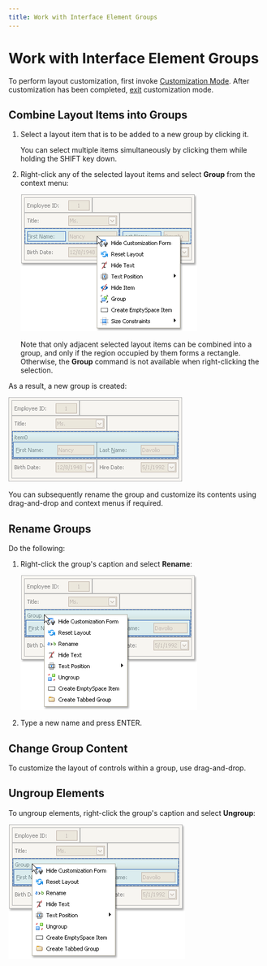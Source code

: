 ```yaml
---
title: Work with Interface Element Groups
---
```

# Work with Interface Element Groups
To perform layout customization, first invoke [Customization Mode](../../../../interface-elements-for-desktop/articles/layout-manager/layout-customization/start-layout-customization.md). After customization has been completed, [exit](../../../../interface-elements-for-desktop/articles/layout-manager/layout-customization/finish-layout-customization.md) customization mode.

## Combine Layout Items into Groups
1. Select a layout item that is to be added to a new group by clicking it.
	
	You can select multiple items simultaneously by clicking them while holding the SHIFT key down.
2. Right-click any of the selected layout items and select **Group** from the context menu:
	
	![EU_XtraLayout_LayoutControl_SelectedItems_Menu](../../../images/Img7643.png)
	
	Note that only adjacent selected layout items can be combined into a group, and only if the region occupied by them forms a rectangle. Otherwise, the **Group** command is not available when right-clicking the selection.

As a result, a new group is created:

![EU_XtraLayout_LayoutControl_NewGroup](../../../images/Img7647.png)

You can subsequently rename the group and customize its contents using drag-and-drop and context menus if required.

## Rename Groups
Do the following:
1. Right-click the group's caption and select **Rename**:
	
	![EU_XtraLayout_LayoutControl_Group_ContextMenu](../../../images/Img7648.png)
2. Type a new name and press ENTER.

## Change Group Content
To customize the layout of controls within a group, use drag-and-drop.

## Ungroup Elements
To ungroup elements, right-click the group's caption and select **Ungroup**:

![EU_XtraLayout_LayoutControl_Group_ContextMenu](../../../images/Img7648.png)